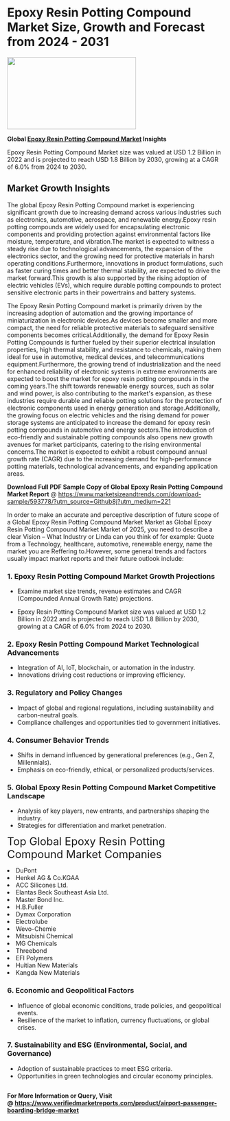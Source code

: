 <H1>Epoxy Resin Potting Compound Market Size, Growth and Forecast from 2024 - 2031</H1><img class="aligncenter size-medium wp-image-584254" src="https://thirdeyenews.in/wp-content/uploads/2024/09/Global-Market-Research-300x168.jpeg" alt="" width="300" height="168" /><p><strong>Global&nbsp;<a href="https://www.marketsizeandtrends.com/download-sample/593778/?utm_source=Github8j?utm_medium=221">Epoxy Resin Potting Compound Market</a> Insights</strong></p><p>Epoxy Resin Potting Compound Market size was valued at USD 1.2 Billion in 2022 and is projected to reach USD 1.8 Billion by 2030, growing at a CAGR of 6.0% from 2024 to 2030.</p><p><h2>Market Growth Insights</h2> <p>The global Epoxy Resin Potting Compound market is experiencing significant growth due to increasing demand across various industries such as electronics, automotive, aerospace, and renewable energy.Epoxy resin potting compounds are widely used for encapsulating electronic components and providing protection against environmental factors like moisture, temperature, and vibration.The market is expected to witness a steady rise due to technological advancements, the expansion of the electronics sector, and the growing need for protective materials in harsh operating conditions.Furthermore, innovations in product formulations, such as faster curing times and better thermal stability, are expected to drive the market forward.This growth is also supported by the rising adoption of electric vehicles (EVs), which require durable potting compounds to protect sensitive electronic parts in their powertrains and battery systems.</p> <p>The Epoxy Resin Potting Compound market is primarily driven by the increasing adoption of automation and the growing importance of miniaturization in electronic devices.As devices become smaller and more compact, the need for reliable protective materials to safeguard sensitive components becomes critical.Additionally, the demand for Epoxy Resin Potting Compounds is further fueled by their superior electrical insulation properties, high thermal stability, and resistance to chemicals, making them ideal for use in automotive, medical devices, and telecommunications equipment.Furthermore, the growing trend of industrialization and the need for enhanced reliability of electronic systems in extreme environments are expected to boost the market for epoxy resin potting compounds in the coming years.The shift towards renewable energy sources, such as solar and wind power, is also contributing to the market's expansion, as these industries require durable and reliable potting solutions for the protection of electronic components used in energy generation and storage.Additionally, the growing focus on electric vehicles and the rising demand for power storage systems are anticipated to increase the demand for epoxy resin potting compounds in automotive and energy sectors.The introduction of eco-friendly and sustainable potting compounds also opens new growth avenues for market participants, catering to the rising environmental concerns.The market is expected to exhibit a robust compound annual growth rate (CAGR) due to the increasing demand for high-performance potting materials, technological advancements, and expanding application areas.<p><span class=""><strong>Download Full PDF Sample Copy of Global Epoxy Resin Potting Compound Market Report</strong> @ <a href="https://www.marketsizeandtrends.com/download-sample/593778/?utm_source=Github8j?utm_medium=221" target="_blank">https://www.marketsizeandtrends.com/download-sample/593778/?utm_source=Github8j?utm_medium=221</a></span></p><p>In order to make an accurate and perceptive description of future scope of a Global&nbsp;Epoxy Resin Potting Compound Market Market as Global&nbsp;Epoxy Resin Potting Compound Market Market of 2025, you need to describe a clear Vision &ndash; What Industry or Linda can you think of for example: Quote from a Technology, healthcare, automotive, renewable energy, name the market you are Reffering to.However, some general trends and factors usually impact market reports and their future outlook include:</p><h3>1.&nbsp;<strong>Epoxy Resin Potting Compound Market Growth Projections</strong></h3><ul><li>Examine market size trends, revenue estimates and CAGR (Compounded Annual Growth Rate) projections.</li><li><p>Epoxy Resin Potting Compound Market size was valued at USD 1.2 Billion in 2022 and is projected to reach USD 1.8 Billion by 2030, growing at a CAGR of 6.0% from 2024 to 2030.</p></li></ul><h3>2.&nbsp;<strong>Epoxy Resin Potting Compound Market Technological Advancements</strong></h3><ul><li>Integration of AI, IoT, blockchain, or automation in the industry.</li><li>Innovations driving cost reductions or improving efficiency.</li></ul><h3>3.&nbsp;<strong>Regulatory and Policy Changes</strong></h3><ul><li>Impact of global and regional regulations, including sustainability and carbon-neutral goals.</li><li>Compliance challenges and opportunities tied to government initiatives.</li></ul><h3>4.&nbsp;<strong>Consumer Behavior Trends</strong></h3><ul><li>Shifts in demand influenced by generational preferences (e.g., Gen Z, Millennials).</li><li>Emphasis on eco-friendly, ethical, or personalized products/services.</li></ul><h3>5.&nbsp;<strong>Global Epoxy Resin Potting Compound Market Competitive Landscape</strong></h3><ul><li>Analysis of key players, new entrants, and partnerships shaping the industry.</li><li>Strategies for differentiation and market penetration.</li></ul><p data-pm-slice="1 1 []"><span style="color: inherit; font-family: inherit; font-size: 25px;">Top Global Epoxy Resin Potting Compound Market Companies</span></p><div class="" data-test-id=""><p><li>DuPont</li><li> Henkel AG & Co.KGAA</li><li> ACC Silicones Ltd.</li><li> Elantas Beck Southeast Asia Ltd.</li><li> Master Bond Inc.</li><li> H.B.Fuller</li><li> Dymax Corporation</li><li> Electrolube</li><li> Wevo-Chemie</li><li> Mitsubishi Chemical</li><li> MG Chemicals</li><li> Threebond</li><li> EFI Polymers</li><li> Huitian New Materials</li><li> Kangda New Materials</li></p></div><h3>6.&nbsp;<strong>Economic and Geopolitical Factors</strong></h3><ul><li>Influence of global economic conditions, trade policies, and geopolitical events.</li><li>Resilience of the market to inflation, currency fluctuations, or global crises.</li></ul><h3>7.&nbsp;<strong>Sustainability and ESG (Environmental, Social, and Governance)</strong></h3><ul><li>Adoption of sustainable practices to meet ESG criteria.</li><li>Opportunities in green technologies and circular economy principles.</li></ul><h2><strong style="font-size: 14px;">For More Information or Query, Visit @&nbsp;</strong><a style="background-color: #ffffff; font-size: 14px;" href="https://www.marketsizeandtrends.com/report/epoxy-resin-potting-compound-market/" target="_blank">https://www.verifiedmarketreports.com/product/airport-passenger-boarding-bridge-market</a></h2>
